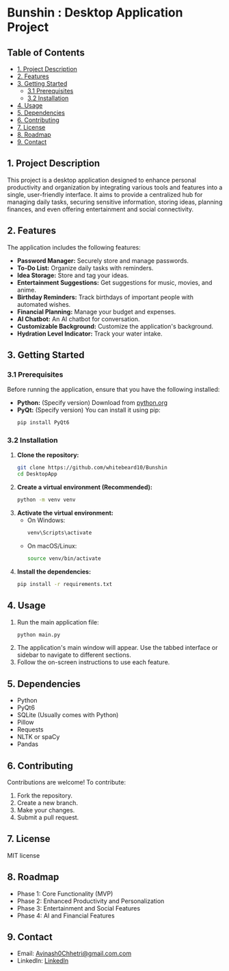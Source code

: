 # Bunshin : Desktop Application Project

## Table of Contents

* [1. Project Description](#1-project-description)
* [2. Features](#2-features)
* [3. Getting Started](#3-getting-started)
    * [3.1 Prerequisites](#31-prerequisites)
    * [3.2 Installation](#32-installation)
* [4. Usage](#4-usage)
* [5. Dependencies](#5-dependencies)
* [6. Contributing](#6-contributing)
* [7. License](#7-license)
* [8. Roadmap](#8-roadmap)
* [9. Contact](#9-contact)

## 1. Project Description

This project is a desktop application designed to enhance personal productivity and organization by integrating various tools and features into a single, user-friendly interface. It aims to provide a centralized hub for managing daily tasks, securing sensitive information, storing ideas, planning finances, and even offering entertainment and social connectivity.

## 2. Features

The application includes the following features:

* **Password Manager:** Securely store and manage passwords.
* **To-Do List:** Organize daily tasks with reminders.
* **Idea Storage:** Store and tag your ideas.
* **Entertainment Suggestions:** Get suggestions for music, movies, and anime.
* **Birthday Reminders:** Track birthdays of important people with automated wishes.
* **Financial Planning:** Manage your budget and expenses.
* **AI Chatbot:** An AI chatbot for conversation.
* **Customizable Background:** Customize the application's background.
* **Hydration Level Indicator:** Track your water intake.

## 3. Getting Started

### 3.1 Prerequisites

Before running the application, ensure that you have the following installed:

* **Python:** (Specify version) Download from [python.org](https://www.python.org/)
* **PyQt:** (Specify version) You can install it using pip:
    ```bash
    pip install PyQt6
    ```

### 3.2 Installation

1.  **Clone the repository:**
    ```bash
    git clone https://github.com/whitebeard10/Bunshin
    cd DesktopApp
    ```
2.  **Create a virtual environment (Recommended):**
    ```bash
    python -m venv venv
    ```
3.  **Activate the virtual environment:**
    * On Windows:
        ```bash
        venv\Scripts\activate
        ```
    * On macOS/Linux:
        ```bash
        source venv/bin/activate
        ```
4.  **Install the dependencies:**
    ```bash
    pip install -r requirements.txt
    ```
    

## 4. Usage

1.  Run the main application file:
    ```bash
    python main.py
    ```
2.  The application's main window will appear.  Use the tabbed interface or sidebar to navigate to different sections.
3.  Follow the on-screen instructions to use each feature.

## 5. Dependencies

* Python 
* PyQt6 
* SQLite (Usually comes with Python)
* Pillow
* Requests
* NLTK or spaCy
* Pandas

## 6. Contributing

Contributions are welcome!  To contribute:

1.  Fork the repository.
2.  Create a new branch.
3.  Make your changes.
4.  Submit a pull request.

## 7. License

MIT license

## 8. Roadmap

* Phase 1: Core Functionality (MVP)
* Phase 2: Enhanced Productivity and Personalization
* Phase 3: Entertainment and Social Features
* Phase 4: AI and Financial Features

## 9. Contact

* Email: [Avinash0Chhetri@gmail.com.com](mailto:Avinash0Chhetri@gmail.com.com)
* LinkedIn: [LinkedIn](https://www.linkedin.com/in/avinash-chhetri-596a04229/)
